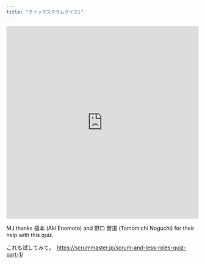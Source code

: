 ```yaml
---
title: "クイックスクラムクイズ1"
---
```

<div class="interact_responsive_padding" style="padding:100% 0 0 0;position:relative;margin-bottom:5px;"><div class="interact_responsive_wrapper" style="height:100%;left:0;position:absolute;top:0;width:100%;"><iframe id="interactApp5e0d5b06a91a750014f8a3e8" width="100%" height="100%" style="border:none;max-width:100%;margin:0;" allowTransparency="true" frameborder="0" src="https://quiz.tryinteract.com/#/5e0d5b06a91a750014f8a3e8?method=iframe"></iframe></div></div>

MJ thanks 榎本 (Aki Enomoto) and  野口 智道 (Tomomichi Noguchi) for their help with this quiz.

これも試してみて。　<https://scrummaster.jp/scrum-and-less-roles-quiz-part-1/>
